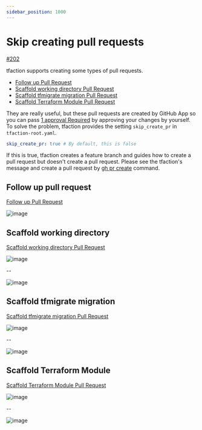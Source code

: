 ```yaml
---
sidebar_position: 1000
---
```


# Skip creating pull requests

[#202](https://github.com/suzuki-shunsuke/tfaction/issues/202)

tfaction supports creating some types of pull requests.

* [Follow up Pull Request](follow-up-pr.md)
* [Scaffold working directory Pull Request](scaffold-working-dir.md)
* [Scaffold tfmigrate migration Pull Request](tfmigrate.md#scaffold-migration-pull-request)
* [Scaffold Terraform Module Pull Request](module.md)

They are really useful, but these pull requests are created by GitHub App so you can pass [1 approval Required](https://docs.github.com/en/repositories/configuring-branches-and-merges-in-your-repository/defining-the-mergeability-of-pull-requests/about-protected-branches#require-pull-request-reviews-before-merging) by approving your changes by yourself.
To solve the problem, tfaction provides the setting `skip_create_pr` in `tfaction-root.yaml`.

```yaml
skip_create_pr: true # By default, this is false
```

If this is true, tfaction creates a feature branch and guides how to create a pull request but doesn't create a pull request.
Please see the tfaction's message and create a pull request by [gh pr create](https://cli.github.com/manual/gh_pr_create) command.

## Follow up pull request

[Follow up Pull Request](follow-up-pr.md)

![image](https://user-images.githubusercontent.com/13323303/155868691-4a70167c-bf27-4e14-93da-99d72dd39649.png)

## Scaffold working directory

[Scaffold working directory Pull Request](scaffold-working-dir.md)

![image](https://user-images.githubusercontent.com/13323303/155868783-e5131df4-5291-4f94-993d-dfaf46bdc03d.png)

--

![image](https://user-images.githubusercontent.com/13323303/155868807-3e5a590f-13ef-4c90-ad47-d92102b46e00.png)

## Scaffold tfmigrate migration

[Scaffold tfmigrate migration Pull Request](tfmigrate.md#scaffold-migration-pull-request)

![image](https://user-images.githubusercontent.com/13323303/155868841-d473d487-7b86-4d01-99ce-ad2da1bdad72.png)

--

![image](https://user-images.githubusercontent.com/13323303/155868848-98518c6f-227a-430d-917e-bc366ba48048.png)

## Scaffold Terraform Module

[Scaffold Terraform Module Pull Request](module.md)

![image](https://user-images.githubusercontent.com/13323303/156073236-2f1a39d4-9e6e-41a2-bf6c-618b408cba58.png)

--

![image](https://user-images.githubusercontent.com/13323303/156073275-8a72aaa9-ce19-4e02-b780-f42bf1164441.png)
